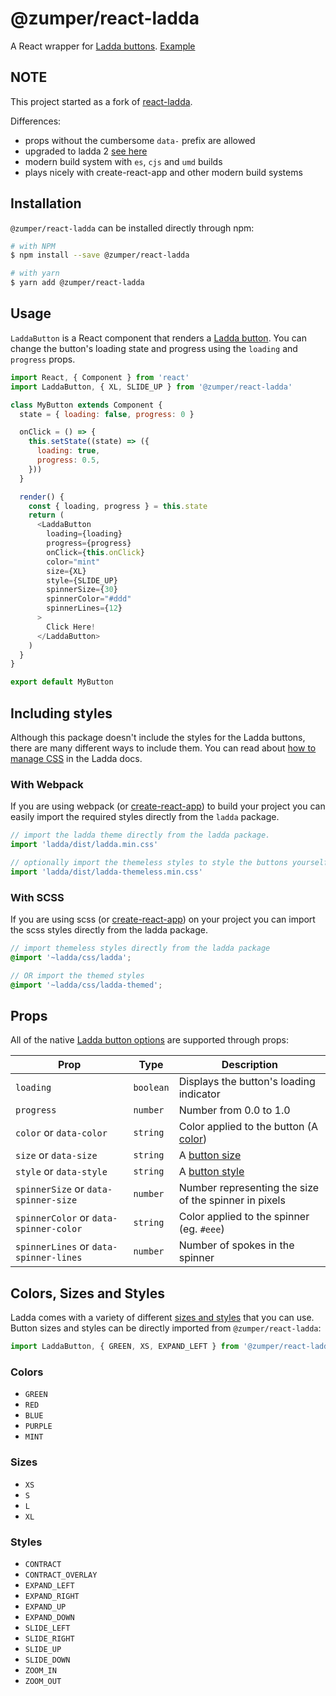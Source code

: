 # @zumper/react-ladda

A React wrapper for [Ladda buttons](https://github.com/hakimel/Ladda). [Example](https://github.com/jsdir/react-ladda/blob/master/example/README.md)

## NOTE

This project started as a fork of [react-ladda](https://www.npmjs.com/package/react-ladda).

Differences:
- props without the cumbersome `data-` prefix are allowed
- upgraded to ladda 2 [see here](https://github.com/jsdir/react-ladda/pull/58)
- modern build system with `es`, `cjs` and `umd` builds
- plays nicely with create-react-app and other modern build systems

## Installation

`@zumper/react-ladda` can be installed directly through npm:

```sh
# with NPM
$ npm install --save @zumper/react-ladda

# with yarn
$ yarn add @zumper/react-ladda
```

## Usage

`LaddaButton` is a React component that renders a [Ladda button](https://github.com/hakimel/Ladda). You can change the button's loading state and progress using the `loading` and `progress` props.

```js
import React, { Component } from 'react'
import LaddaButton, { XL, SLIDE_UP } from '@zumper/react-ladda'

class MyButton extends Component {
  state = { loading: false, progress: 0 }

  onClick = () => {
    this.setState((state) => ({
      loading: true,
      progress: 0.5,
    }))
  }

  render() {
    const { loading, progress } = this.state
    return (
      <LaddaButton
        loading={loading}
        progress={progress}
        onClick={this.onClick}
        color="mint"
        size={XL}
        style={SLIDE_UP}
        spinnerSize={30}
        spinnerColor="#ddd"
        spinnerLines={12}
      >
        Click Here!
      </LaddaButton>
    )
  }
}

export default MyButton
```

## Including styles

Although this package doesn't include the styles for the Ladda buttons, there are many different ways to include them. You can read about [how to manage CSS](https://github.com/hakimel/Ladda#css) in the Ladda docs.

### With Webpack

If you are using webpack (or [create-react-app](https://facebook.github.io/create-react-app/)) to build your project you can easily import the required styles directly from the `ladda` package.

```js
// import the ladda theme directly from the ladda package.
import 'ladda/dist/ladda.min.css'

// optionally import the themeless styles to style the buttons yourself.
import 'ladda/dist/ladda-themeless.min.css'
```

### With SCSS

If you are using scss (or [create-react-app](https://facebook.github.io/create-react-app/)) on your project you can import the scss styles directly from the ladda package.

```scss
// import themeless styles directly from the ladda package
@import '~ladda/css/ladda';

// OR import the themed styles
@import '~ladda/css/ladda-themed';
```

## Props

All of the native [Ladda button options](https://github.com/hakimel/Ladda#html) are supported through props:

| Prop                                    | Type      | Description                                           |
| --------------------------------------- | --------- | ----------------------------------------------------- |
| `loading`                               | `boolean` | Displays the button's loading indicator               |
| `progress`                              | `number`  | Number from 0.0 to 1.0                                |
| `color` or `data-color`                 | `string`  | Color applied to the button (A [color](#colors))      |
| `size` or `data-size`                   | `string`  | A [button size](#sizes)                               |
| `style` or `data-style`                 | `string`  | A [button style](#styles)                             |
| `spinnerSize` or `data-spinner-size`    | `number`  | Number representing the size of the spinner in pixels |
| `spinnerColor` or `data-spinner-color`  | `string`  | Color applied to the spinner (eg. `#eee`)             |
| `spinnerLines` or `data-spinner-lines` | `number`  | Number of spokes in the spinner                       |

## Colors, Sizes and Styles

Ladda comes with a variety of different [sizes and styles](http://lab.hakim.se/ladda/) that you can use. Button sizes and styles can be directly imported from `@zumper/react-ladda`:

```js
import LaddaButton, { GREEN, XS, EXPAND_LEFT } from '@zumper/react-ladda'
```

### Colors

- `GREEN`
- `RED`
- `BLUE`
- `PURPLE`
- `MINT`

### Sizes

- `XS`
- `S`
- `L`
- `XL`

### Styles

- `CONTRACT`
- `CONTRACT_OVERLAY`
- `EXPAND_LEFT`
- `EXPAND_RIGHT`
- `EXPAND_UP`
- `EXPAND_DOWN`
- `SLIDE_LEFT`
- `SLIDE_RIGHT`
- `SLIDE_UP`
- `SLIDE_DOWN`
- `ZOOM_IN`
- `ZOOM_OUT`
